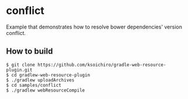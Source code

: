# conflict

Example that demonstrates how to resolve bower dependencies' version conflict.

## How to build

```console
$ git clone https://github.com/ksoichiro/gradle-web-resource-plugin.git
$ cd gradlew-web-resource-plugin
$ ./gradlew uploadArchives
$ cd samples/conflict
$ ./gradlew webResourceCompile
```
